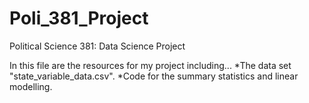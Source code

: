 # Poli_381_Project
Political Science 381: Data Science Project

In this file are the resources for my project including...
*The data set "state_variable_data.csv".
*Code for the summary statistics and linear modelling.
